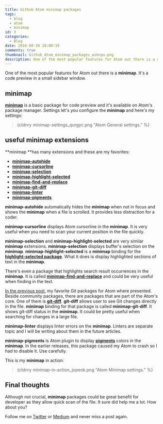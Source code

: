 ```yaml
---
title: Github Atom minimap packages
tags:
  - blog
  - atom
  - minimap
id: 3
categories:
  - Blog
date: 2016-08-30 18:00:19
comments: true
thumbnail: Github_Atom_minimap_packages_asknpo.png
description: One of the most popular features for Atom out there is a minimap. It's a code preview in a small sidebar window.
---
```


One of the most popular features for Atom out there is a **minimap**. It's a code preview in a small sidebar window.

<!-- more -->

## minimap

**[minimap](https://atom.io/packages/minimap)** is a basic package for code preview and it's available on Atom's package manager. Settings let's you configure the **minimap** and here's my settings:

> {cldnry minimap-settings_qurgyc.png "Atom General settings." %}

## useful minimap extensions

**minimap **has many extensions and these are my favorites:

* **[minimap-autohide](https://atom.io/packages/minimap-autohide)**
* **[minimap-cursorline](https://atom.io/packages/minimap-cursorline)**
* **[minimap-selection](https://atom.io/packages/minimap-selection)**
* **[minimap-highlight-selected](https://atom.io/packages/minimap-highlight-selected)**
* **[minimap-find-and-replace](https://atom.io/packages/minimap-find-and-replace)**
* **[minimap-git-diff](https://atom.io/packages/minimap-git-diff)**
* **[minimap-linter](https://atom.io/packages/minimap-linter)**
* **[ minimap-pigments](https://atom.io/packages/minimap-pigments)**

**minimap-autohide** automatically hides the **minimap** when not in focus and shows the **minimap** when a file is scrolled. It provides less distraction for a coder.

**minimap-cursorline** displays Atom cursorline in the **minimap**. It is very useful when you need to scan your current position in the file quickly.

**minimap-selection** and **minimap-highlight-selected** are very similar **minimap** extensions. **minimap-selection** displays buffer's selection on the **minimap**. **minimap-highlight-selected** is a **minimap** binding for the **[highlight-selected package](https://github.com/richrace/highlight-selected)**. What it does is display highlighted sections of text in the **minimap**.

There's even a package that highlights search result occurrences in the **minimap**. It is called **[minimap-find-and-replace](https://atom.io/packages/minimap-find-and-replace)** and could be very useful when finding in the text.

[In the previous post](/en/articles/github-atom-git-packages/), my favorite Git packages for Atom where presented. Beside community packages, there are packages that are part of the Atom's core. One of them is **[git-diff](https://atom.io/packages/git-diff)**. **git-diff** allows user to see Git changes directly in the file. **minimap** binding for that package is called **minimap-git-diff**. It shows git-diff status in the **minimap**. It could be pretty useful when searching for changes in a large file.

**minimap-linter** displays linter errors on the **minimap**. Linters are separate topic and I will be writing about them in the future articles.

**minimap-pigments** is Atom plugin to display **[pigments](https://atom.io/packages/pigments)** colors in the **minimap**. In the earlier releases, this package caused my Atom to crash so I had to disable it. Use carefully.

This is my **minimap** in action:

> {cldnry minimap-in-action_jopeok.png "Atom Minimap settings." %}

## Final thoughts

Although not crucial, **minimap** packages could be great benefit for developer as they allow quick scan of the file. It sure did help me a lot. How about you?

Follow me on [Twitter](https://twitter.com/malimirkeccita) or [Medium](https://medium.com/@malimirkeccita) and never miss a post again.
